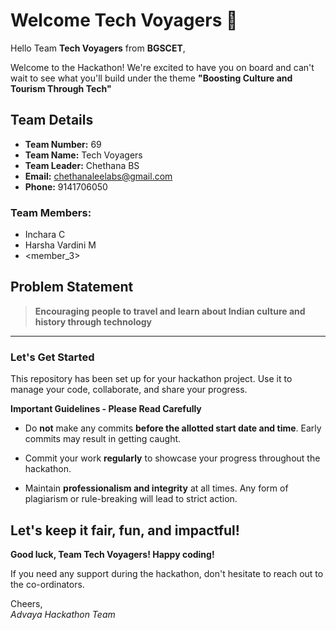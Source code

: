 # Welcome Tech Voyagers 👋

Hello Team **Tech Voyagers** from **BGSCET**,

Welcome to the Hackathon! We're excited to have you on board and can't wait to see what you'll build under the theme **"Boosting Culture and Tourism Through Tech"** 

## Team Details

- **Team Number:** 69  
- **Team Name:** Tech Voyagers
- **Team Leader:** Chethana BS  
- **Email:** chethanaleelabs@gmail.com  
- **Phone:** 9141706050  

### Team Members:
- Inchara C 
- Harsha Vardini M 
- <member_3> 

## Problem Statement

> **Encouraging people to travel and learn about Indian culture and history through technology**

---

### Let's Get Started 

This repository has been set up for your hackathon project. Use it to manage your code, collaborate, and share your progress.

**Important Guidelines - Please Read Carefully**

- Do **not** make any commits **before the allotted start date and time**. Early commits may result in getting caught.
- Commit your work **regularly** to showcase your progress throughout the hackathon.

- Maintain **professionalism and integrity** at all times. Any form of plagiarism or rule-breaking will lead to strict action.

Let's keep it fair, fun, and impactful! 
---

**Good luck, Team Tech Voyagers! Happy coding!**

If you need any support during the hackathon, don't hesitate to reach out to the co-ordinators.

Cheers,  
_Advaya Hackathon Team_